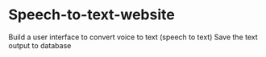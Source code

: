 # Speech-to-text-website
Build a user interface to convert voice to text (speech to text)  Save the text output to database
